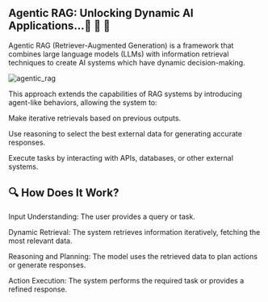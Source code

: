 ## Agentic RAG: Unlocking Dynamic AI Applications...🚀 🚀 🚀 
Agentic RAG (Retriever-Augmented Generation) is a framework that combines large language models (LLMs) with information retrieval techniques to create AI systems which have dynamic decision-making.

![agentic_rag](https://github.com/user-attachments/assets/755fa098-9856-4e39-99cb-f532c4ff0924)

This approach extends the capabilities of RAG systems by introducing agent-like behaviors, allowing the system to:

Make iterative retrievals based on previous outputs.

Use reasoning to select the best external data for generating accurate responses.

Execute tasks by interacting with APIs, databases, or other external systems.

## 🔍 How Does It Work?

Input Understanding: The user provides a query or task.

Dynamic Retrieval: The system retrieves information iteratively, fetching the most relevant data.

Reasoning and Planning: The model uses the retrieved data to plan actions or generate responses.

Action Execution: The system performs the required task or provides a refined response.
